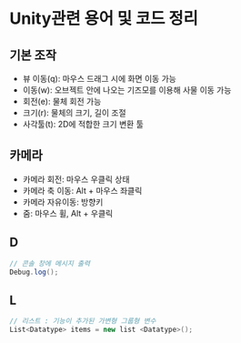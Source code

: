 # Unity관련 용어 및 코드 정리

## 기본 조작
 - 뷰 이동(q): 마우스 드래그 시에 화면 이동 가능 
 - 이동(w): 오브젝트 안에 나오는 기즈모를 이용해 사물 이동 가능
 - 회전(e): 물체 회전 가능
 - 크기(r): 물체의 크기, 길이 조절
 - 사각툴(t): 2D에 적합한 크기 변환 툴

## 카메라
 - 카메라 회전: 마우스 우클릭 상태
 - 카메라 축 이동: Alt + 마우스 좌클릭
 - 카메라 자유이동: 방향키
 - 줌: 마우스 휠, Alt + 우클릭

## D
```cs
// 콘솔 창에 메시지 출력
Debug.log();
```
## L
 ```cs
// 리스트 : 기능이 추가된 가변형 그룹형 변수 
List<Datatype> items = new list <Datatype>();
```